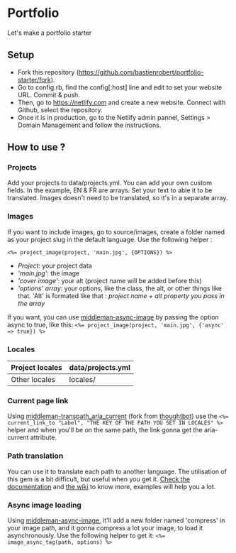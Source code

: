 # Portfolio
Let's make a portfolio starter

## Setup
- Fork this repository (https://github.com/bastienrobert/portfolio-starter/fork).
- Go to config.rb, find the  config[:host] line and edit to set your website URL. Commit & push.
- Then, go to https://netlify.com and create a new website. Connect with Github, select the repository.
- Once it is in production, go to the Netlify admin pannel, Settings > Domain Management and follow the instructions.

## How to use ?
### Projects
Add your projects to data/projects.yml. You can add your own custom fields.
In the example, EN & FR are arrays. Set your text to able it to be translated. Images doesn't need to be translated, so it's in a separate array.

### Images
If you want to include images, go to source/images, create a folder named as your project slug in the default language.
Use the following helper :
```
<%= project_image(project, 'main.jpg', {OPTIONS}) %>
```
- *Project*: your project data
- *'main.jpg'*: the image
- *'cover image'*: your alt (project name will be added before this)
- *'options' array*: your options, like the class, the alt, or other things like that. 'Alt' is formated like that : _project name + alt property you pass in the array_

If you want, you can use [middleman-async-image](https://github.com/bastienrobert/middleman-async-image) by passing the option async to true, like this: `<%= project_image(project, 'main.jpg', {'async' => true}) %>`

### Locales
| Project locales | data/projects.yml |
|-----------------|-------------------|
| Other locales   | locales/          |

### Current page link
Using [middleman-transpath_aria_current](https://github.com/bastienrobert/middleman-transpath_aria_current) (fork from [thoughtbot](https://github.com/thoughtbot/middleman-aria_current)) use the `<%= current_link_to "Label", "THE KEY OF THE PATH YOU SET IN LOCALES" %>` helper and when you'll be on the same path, the link gonna get the aria-current attribute.

### Path translation
You can use it to translate each path to another language. The utilisation of this gem is a bit difficult, but useful when you get it. [Check the documentation](https://github.com/bastienrobert/middleman-transpath) and [the wiki](https://github.com/bastienrobert/middleman-transpath/wiki/) to know more, examples will help you a lot.

### Async image loading
Using [middleman-async-image](https://github.com/bastienrobert/middleman-async-image), it'll add a new folder named 'compress' in your image path, and it gonna compress a lot your image, to load it asynchronously. Use the following helper to get it: `<%= image_async_tag(path, options) %>`
